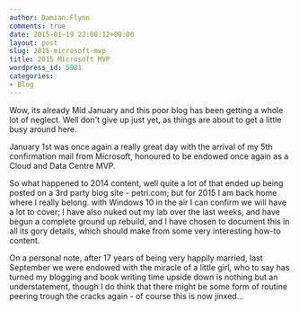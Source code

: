 ```yaml
---
author: Damian.Flynn
comments: true
date: 2015-01-19 22:08:12+00:00
layout: post
slug: 2015-microsoft-mvp
title: 2015 Microsoft MVP
wordpress_id: 5981
categories:
- Blog
---
```


Wow, its already Mid January and this poor blog has been getting a whole lot of neglect. Well don't give up just yet, as things are about to get a little busy around here.

January 1st was once again a really great day with the arrival of my 5th confirmation mail from Microsoft, honoured to be endowed once again as a Cloud and Data Centre MVP.

So what happened to 2014 content, well quite a lot of that ended up being posted on a 3rd party blog site - petri.com; but for 2015 I am back home where I really belong. with Windows 10 in the air I can confirm we will have a lot to cover; I have also nuked out my lab over the last weeks, and have begun a complete ground up rebuild, and I have chosen to document this in all its gory details, which should make from some very interesting how-to content.

On a personal note, after 17 years of being very happily married, last September we were endowed with the miracle of a little girl, who to say has turned my blogging and book writing time upside down is nothing but an understatement, though I do think that there might be some form of routine peering trough the cracks again - of course this is now jinxed...


